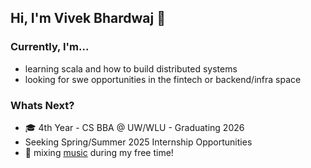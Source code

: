 ## Hi, I'm Vivek Bhardwaj 👋 

### Currently, I'm...
* learning scala and how to build distributed systems
* looking for swe opportunities in the fintech or backend/infra space

### Whats Next?
* 🎓 4th Year - CS BBA @ UW/WLU - Graduating 2026
* Seeking Spring/Summer 2025 Internship Opportunities
* 🎹 mixing [music](https://www.instagram.com/vivekondeck/) during my free time!
